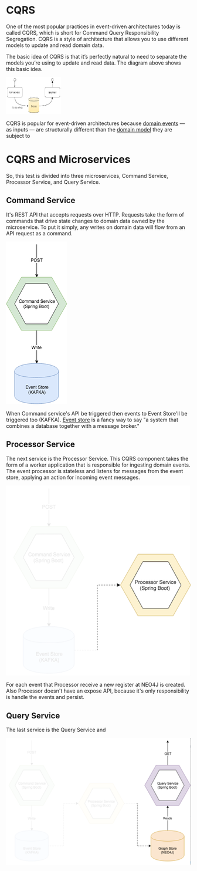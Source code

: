 # CQRS

One of the most popular practices in event-driven architectures today is called CQRS, which is short for Command Query Responsibility Segregation. CQRS is a style of architecture that allows you to use different models to update and read domain data.

The basic idea of CQRS is that it’s perfectly natural to need to separate the models you’re using to update and read data. The diagram above shows this basic idea.

<img src="https://github.com/felipeespitalher/adidas-challenge/raw/master/gallery/basic_cqrs.png" width="150" height="100">

CQRS is popular for event-driven architectures because [domain events](https://martinfowler.com/eaaDev/DomainEvent.html) — as inputs — are structurally different than the [domain model](https://martinfowler.com/eaaCatalog/domainModel.html) they are subject to

# CQRS and Microservices

So, this test is divided into three microservices, Command Service, Processor Service, and Query Service.

## Command Service

It's REST API that accepts requests over HTTP. Requests take the form of commands that drive state changes to domain data owned by the microservice. To put it simply, any writes on domain data will flow from an API request as a command.

![Command Service](https://github.com/felipeespitalher/adidas-challenge/raw/master/gallery/command_service.png)

When Command service's API be triggered then events to Event Store'll be triggered too (KAFKA). [Event store](https://en.wikipedia.org/wiki/Event_store) is a fancy way to say "a system that combines a database together with a message broker."

## Processor Service

The next service is the Processor Service. This CQRS component takes the form of a worker application that is responsible for ingesting domain events. The event processor is stateless and listens for messages from the event store, applying an action for incoming event messages.

![Processor Service](https://github.com/felipeespitalher/adidas-challenge/raw/master/gallery/processor_service.png)

For each event that Processor receive a new register at NEO4J is created. Also Processor doesn't have an expose API, because it's only responsibility is handle the events and persist.

## Query Service

The last service is the Query Service and 

![Query Service](https://github.com/felipeespitalher/adidas-challenge/raw/master/gallery/query_service.png)